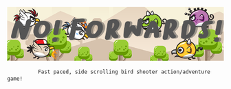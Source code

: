 ![enter image description here](https://raw.githubusercontent.com/mjphooper/NoForwardsDemo/master/readmeCover.png)

              Fast paced, side scrolling bird shooter action/adventure game!
